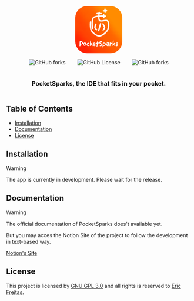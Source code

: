 <div
    align="center"
    style="
        display: flex;
        flex-direction: column;
        justify-content: center;
        align-items: center; gap: 1rem;"
    >
    <img
        src="./assets/PocketSparks Logo.png"
        alt="PocketSparks logo" width="128"
        style="border-radius: 2rem;"
        />
    <div
        style="
            display: flex;
            flex-direction: row;
            justify-content: center;
            align-items: center;
            gap: 2rem;"
        >
        <img alt="GitHub forks" src="https://img.shields.io/github/forks/freitaseric/pocketsparks">
        <img alt="GitHub License" src="https://img.shields.io/github/license/freitaseric/pocketsparks">
        <img alt="GitHub forks" src="https://img.shields.io/github/forks/freitaseric/pocketsparks">
    </div>
    <h3 style="font-weight: bold;">PocketSparks, the IDE that fits in your pocket.</h3>
</div>

<!-- omit in toc -->
## Table of Contents

- [Installation](#installation)
- [Documentation](#documentation)
- [License](#license)

## Installation

> [!WARNING]
> The app is currently in development. Please wait for the release.

## Documentation

> [!WARNING]
> The official documentation of PocketSparks does't available yet.
>
> But you may acces the Notion Site of the project to follow the
> development in text-based way.

[Notion's Site](https://organized-throne-f48.notion.site/PocketSpark-18903ea230f680919eafc9ee4a0a832b?pvs=74)

## License

This project is licensed by [GNU GPL 3.0](./LICENSE) and all rights is reserved
to [Eric Freitas](https://github.com/freitaseric).
